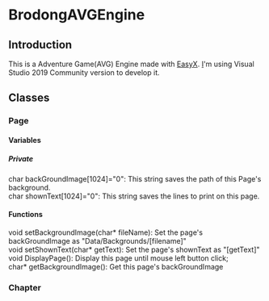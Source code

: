 # BrodongAVGEngine
## Introduction
This is a Adventure Game(AVG) Engine made with [EasyX](https://easyx.cn/). [I](https://github.com/Dongtianze)'m using Visual Studio 2019 Community version to develop it.
## Classes
### Page
#### Variables
##### Private
char backGroundImage[1024]="0": This string saves the path of this Page's background.  
char shownText[1024]="0": This string saves the lines to print on this page.
#### Functions
void setBackgroundImage(char* fileName): Set the page's backGroundImage as "Data/Backgrounds/[filename]"  
void setShownText(char* getText): Set the page's shownText as "[getText]"  
void DisplayPage(): Display this page until mouse left button click;  
char* getBackgroundImage(): Get this page's backGroundImage
### Chapter
####
